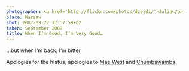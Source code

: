 ```yaml
---
photographer: <a href='http://flickr.com/photos/dzejdi/'>Julia</a>
place: Warsaw
shot: 2007-09-22 17:57:59+02
taken: September 2007
title: When I’m Good, I’m Very Good…
---
```


…but when I’m back, I’m bitter.

Apologies for the hiatus, apologies to [Mae West](http://en.wikiquote.org/wiki/Mae_West) and [Chumbawamba](https://youtube.com/watch?v=4jAvt0gIWrc).
